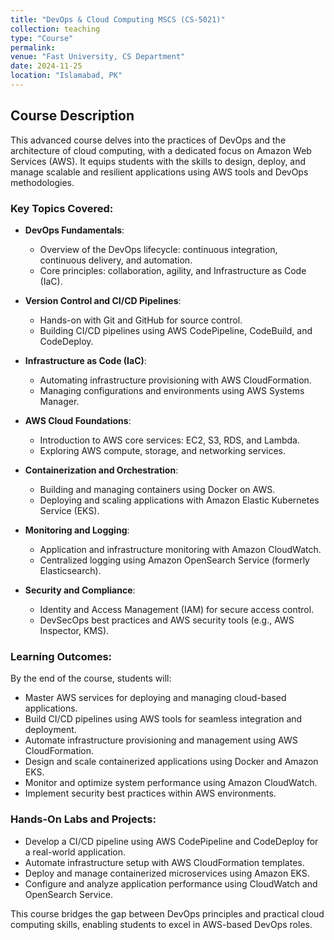 ```yaml
---
title: "DevOps & Cloud Computing MSCS (CS-5021)"
collection: teaching
type: "Course"
permalink: 
venue: "Fast University, CS Department"
date: 2024-11-25
location: "Islamabad, PK"
---
```


## Course Description  
This advanced course delves into the practices of DevOps and the architecture of cloud computing, with a dedicated focus on Amazon Web Services (AWS). It equips students with the skills to design, deploy, and manage scalable and resilient applications using AWS tools and DevOps methodologies.  

### Key Topics Covered:  
- **DevOps Fundamentals**:  
  - Overview of the DevOps lifecycle: continuous integration, continuous delivery, and automation.  
  - Core principles: collaboration, agility, and Infrastructure as Code (IaC).  

- **Version Control and CI/CD Pipelines**:  
  - Hands-on with Git and GitHub for source control.  
  - Building CI/CD pipelines using AWS CodePipeline, CodeBuild, and CodeDeploy.  

- **Infrastructure as Code (IaC)**:  
  - Automating infrastructure provisioning with AWS CloudFormation.  
  - Managing configurations and environments using AWS Systems Manager.  

- **AWS Cloud Foundations**:  
  - Introduction to AWS core services: EC2, S3, RDS, and Lambda.  
  - Exploring AWS compute, storage, and networking services.  

- **Containerization and Orchestration**:  
  - Building and managing containers using Docker on AWS.  
  - Deploying and scaling applications with Amazon Elastic Kubernetes Service (EKS).  

- **Monitoring and Logging**:  
  - Application and infrastructure monitoring with Amazon CloudWatch.  
  - Centralized logging using Amazon OpenSearch Service (formerly Elasticsearch).  

- **Security and Compliance**:  
  - Identity and Access Management (IAM) for secure access control.  
  - DevSecOps best practices and AWS security tools (e.g., AWS Inspector, KMS).  

### Learning Outcomes:  
By the end of the course, students will:  
- Master AWS services for deploying and managing cloud-based applications.  
- Build CI/CD pipelines using AWS tools for seamless integration and deployment.  
- Automate infrastructure provisioning and management using AWS CloudFormation.  
- Design and scale containerized applications using Docker and Amazon EKS.  
- Monitor and optimize system performance using Amazon CloudWatch.  
- Implement security best practices within AWS environments.  

### Hands-On Labs and Projects:  
- Develop a CI/CD pipeline using AWS CodePipeline and CodeDeploy for a real-world application.  
- Automate infrastructure setup with AWS CloudFormation templates.  
- Deploy and manage containerized microservices using Amazon EKS.  
- Configure and analyze application performance using CloudWatch and OpenSearch Service.  

This course bridges the gap between DevOps principles and practical cloud computing skills, enabling students to excel in AWS-based DevOps roles.  
